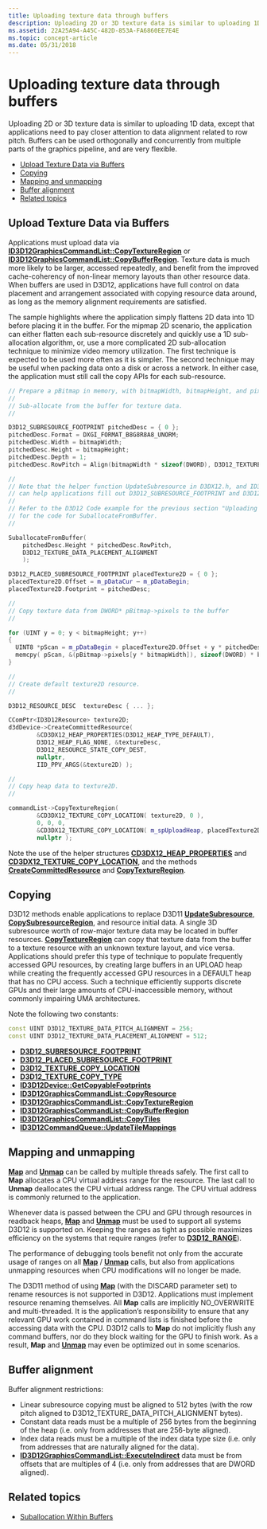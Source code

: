```yaml
---
title: Uploading texture data through buffers
description: Uploading 2D or 3D texture data is similar to uploading 1D data, except that applications need to pay closer attention to data alignment related to row pitch.
ms.assetid: 22A25A94-A45C-482D-853A-FA6860EE7E4E
ms.topic: concept-article
ms.date: 05/31/2018
---
```


# Uploading texture data through buffers

Uploading 2D or 3D texture data is similar to uploading 1D data, except that applications need to pay closer attention to data alignment related to row pitch. Buffers can be used orthogonally and concurrently from multiple parts of the graphics pipeline, and are very flexible.

-   [Upload Texture Data via Buffers](#upload-texture-data-via-buffers)
-   [Copying](#copying)
-   [Mapping and unmapping](#mapping-and-unmapping)
-   [Buffer alignment](#buffer-alignment)
-   [Related topics](#related-topics)

## Upload Texture Data via Buffers

Applications must upload data via [**ID3D12GraphicsCommandList::CopyTextureRegion**](/windows/desktop/api/d3d12/nf-d3d12-id3d12graphicscommandlist-copytextureregion) or [**ID3D12GraphicsCommandList::CopyBufferRegion**](/windows/desktop/api/d3d12/nf-d3d12-id3d12graphicscommandlist-copybufferregion). Texture data is much more likely to be larger, accessed repeatedly, and benefit from the improved cache-coherency of non-linear memory layouts than other resource data. When buffers are used in D3D12, applications have full control on data placement and arrangement associated with copying resource data around, as long as the memory alignment requirements are satisfied.

The sample highlights where the application simply flattens 2D data into 1D before placing it in the buffer. For the mipmap 2D scenario, the application can either flatten each sub-resource discretely and quickly use a 1D sub-allocation algorithm, or, use a more complicated 2D sub-allocation technique to minimize video memory utilization. The first technique is expected to be used more often as it is simpler. The second technique may be useful when packing data onto a disk or across a network. In either case, the application must still call the copy APIs for each sub-resource.

```cpp
// Prepare a pBitmap in memory, with bitmapWidth, bitmapHeight, and pixel format of DXGI_FORMAT_B8G8R8A8_UNORM. 
//
// Sub-allocate from the buffer for texture data.
//

D3D12_SUBRESOURCE_FOOTPRINT pitchedDesc = { 0 };
pitchedDesc.Format = DXGI_FORMAT_B8G8R8A8_UNORM;
pitchedDesc.Width = bitmapWidth;
pitchedDesc.Height = bitmapHeight;
pitchedDesc.Depth = 1;
pitchedDesc.RowPitch = Align(bitmapWidth * sizeof(DWORD), D3D12_TEXTURE_DATA_PITCH_ALIGNMENT);

//
// Note that the helper function UpdateSubresource in D3DX12.h, and ID3D12Device::GetCopyableFootprints 
// can help applications fill out D3D12_SUBRESOURCE_FOOTPRINT and D3D12_PLACED_SUBRESOURCE_FOOTPRINT structures.
//
// Refer to the D3D12 Code example for the previous section "Uploading Different Types of Resources"
// for the code for SuballocateFromBuffer.
//

SuballocateFromBuffer(
    pitchedDesc.Height * pitchedDesc.RowPitch,
    D3D12_TEXTURE_DATA_PLACEMENT_ALIGNMENT
    );

D3D12_PLACED_SUBRESOURCE_FOOTPRINT placedTexture2D = { 0 };
placedTexture2D.Offset = m_pDataCur – m_pDataBegin;
placedTexture2D.Footprint = pitchedDesc;

//
// Copy texture data from DWORD* pBitmap->pixels to the buffer
//

for (UINT y = 0; y < bitmapHeight; y++)
{
  UINT8 *pScan = m_pDataBegin + placedTexture2D.Offset + y * pitchedDesc.RowPitch;
  memcpy( pScan, &(pBitmap->pixels[y * bitmapWidth]), sizeof(DWORD) * bitmapWidth );
}

//
// Create default texture2D resource.
//

D3D12_RESOURCE_DESC  textureDesc { ... };

CComPtr<ID3D12Resource> texture2D;
d3dDevice->CreateCommittedResource( 
        &CD3DX12_HEAP_PROPERTIES(D3D12_HEAP_TYPE_DEFAULT), 
        D3D12_HEAP_FLAG_NONE, &textureDesc, 
        D3D12_RESOURCE_STATE_COPY_DEST, 
        nullptr, 
        IID_PPV_ARGS(&texture2D) );

//
// Copy heap data to texture2D.
//

commandList->CopyTextureRegion( 
        &CD3DX12_TEXTURE_COPY_LOCATION( texture2D, 0 ), 
        0, 0, 0, 
        &CD3DX12_TEXTURE_COPY_LOCATION( m_spUploadHeap, placedTexture2D ), 
        nullptr );
```

Note the use of the helper structures [**CD3DX12\_HEAP\_PROPERTIES**](cd3dx12-heap-properties.md) and [**CD3DX12\_TEXTURE\_COPY\_LOCATION**](cd3dx12-texture-copy-location.md), and the methods [**CreateCommittedResource**](/windows/desktop/api/d3d12/nf-d3d12-id3d12device-createcommittedresource) and [**CopyTextureRegion**](/windows/desktop/api/d3d12/nf-d3d12-id3d12graphicscommandlist-copytextureregion).

## Copying

D3D12 methods enable applications to replace D3D11 [**UpdateSubresource**](/windows/desktop/api/d3d11/nf-d3d11-id3d11devicecontext-updatesubresource), [**CopySubresourceRegion**](/windows/desktop/api/d3d11/nf-d3d11-id3d11devicecontext-copysubresourceregion), and resource initial data. A single 3D subresource worth of row-major texture data may be located in buffer resources. [**CopyTextureRegion**](/windows/desktop/api/d3d12/nf-d3d12-id3d12graphicscommandlist-copytextureregion) can copy that texture data from the buffer to a texture resource with an unknown texture layout, and vice versa. Applications should prefer this type of technique to populate frequently accessed GPU resources, by creating large buffers in an UPLOAD heap while creating the frequently accessed GPU resources in a DEFAULT heap that has no CPU access. Such a technique efficiently supports discrete GPUs and their large amounts of CPU-inaccessible memory, without commonly impairing UMA architectures.

Note the following two constants:

```cpp
const UINT D3D12_TEXTURE_DATA_PITCH_ALIGNMENT = 256;
const UINT D3D12_TEXTURE_DATA_PLACEMENT_ALIGNMENT = 512;
```

-   [**D3D12\_SUBRESOURCE\_FOOTPRINT**](/windows/desktop/api/d3d12/ns-d3d12-d3d12_subresource_footprint)
-   [**D3D12\_PLACED\_SUBRESOURCE\_FOOTPRINT**](/windows/desktop/api/d3d12/ns-d3d12-d3d12_placed_subresource_footprint)
-   [**D3D12\_TEXTURE\_COPY\_LOCATION**](/windows/desktop/api/d3d12/ns-d3d12-d3d12_texture_copy_location)
-   [**D3D12\_TEXTURE\_COPY\_TYPE**](/windows/desktop/api/d3d12/ne-d3d12-d3d12_texture_copy_type)
-   [**ID3D12Device::GetCopyableFootprints**](/windows/desktop/api/d3d12/nf-d3d12-id3d12device-getcopyablefootprints)
-   [**ID3D12GraphicsCommandList::CopyResource**](/windows/desktop/api/d3d12/nf-d3d12-id3d12graphicscommandlist-copyresource)
-   [**ID3D12GraphicsCommandList::CopyTextureRegion**](/windows/desktop/api/d3d12/nf-d3d12-id3d12graphicscommandlist-copytextureregion)
-   [**ID3D12GraphicsCommandList::CopyBufferRegion**](/windows/desktop/api/d3d12/nf-d3d12-id3d12graphicscommandlist-copybufferregion)
-   [**ID3D12GraphicsCommandList::CopyTiles**](/windows/desktop/api/d3d12/nf-d3d12-id3d12graphicscommandlist-copytiles)
-   [**ID3D12CommandQueue::UpdateTileMappings**](/windows/desktop/api/d3d12/nf-d3d12-id3d12commandqueue-updatetilemappings)

## Mapping and unmapping

[**Map**](/windows/desktop/api/d3d12/nf-d3d12-id3d12resource-map) and [**Unmap**](/windows/desktop/api/d3d12/nf-d3d12-id3d12resource-unmap) can be called by multiple threads safely. The first call to **Map** allocates a CPU virtual address range for the resource. The last call to **Unmap** deallocates the CPU virtual address range. The CPU virtual address is commonly returned to the application.

Whenever data is passed between the CPU and GPU through resources in readback heaps, [**Map**](/windows/desktop/api/d3d12/nf-d3d12-id3d12resource-map) and [**Unmap**](/windows/desktop/api/d3d12/nf-d3d12-id3d12resource-unmap) must be used to support all systems D3D12 is supported on. Keeping the ranges as tight as possible maximizes efficiency on the systems that require ranges (refer to [**D3D12\_RANGE**](/windows/desktop/api/d3d12/ns-d3d12-d3d12_range)).

The performance of debugging tools benefit not only from the accurate usage of ranges on all [**Map**](/windows/desktop/api/d3d12/nf-d3d12-id3d12resource-map) / [**Unmap**](/windows/desktop/api/d3d12/nf-d3d12-id3d12resource-unmap) calls, but also from applications unmapping resources when CPU modifications will no longer be made.

The D3D11 method of using [**Map**](/windows/desktop/api/d3d12/nf-d3d12-id3d12resource-map) (with the DISCARD parameter set) to rename resources is not supported in D3D12. Applications must implement resource renaming themselves. All **Map** calls are implicitly NO\_OVERWRITE and multi-threaded. It is the application’s responsibility to ensure that any relevant GPU work contained in command lists is finished before the accessing data with the CPU. D3D12 calls to **Map** do not implicitly flush any command buffers, nor do they block waiting for the GPU to finish work. As a result, **Map** and [**Unmap**](/windows/desktop/api/d3d12/nf-d3d12-id3d12resource-unmap) may even be optimized out in some scenarios.

## Buffer alignment

Buffer alignment restrictions:

-   Linear subresource copying must be aligned to 512 bytes (with the row pitch aligned to D3D12\_TEXTURE\_DATA\_PITCH\_ALIGNMENT bytes).
-   Constant data reads must be a multiple of 256 bytes from the beginning of the heap (i.e. only from addresses that are 256-byte aligned).
-   Index data reads must be a multiple of the index data type size (i.e. only from addresses that are naturally aligned for the data).
-   [**ID3D12GraphicsCommandList::ExecuteIndirect**](/windows/desktop/api/d3d12/nf-d3d12-id3d12graphicscommandlist-executeindirect) data must be from offsets that are multiples of 4 (i.e. only from addresses that are DWORD aligned).

## Related topics

* [Suballocation Within Buffers](large-buffers.md)
